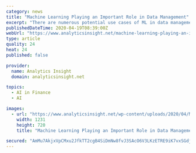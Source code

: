 ```yaml
---
category: news
title: "Machine Learning Playing an Important Role in Data Management"
excerpt: "There are numerous potential use cases of ML in data management, in any case, that can lessen operational cost through improved efficiency, a superior user experience through context-driven user interfaces, reduced risk, and improved services and data quality ... With advances in machine learning, cloud computing and storage, enterprises ..."
publishedDateTime: 2020-04-19T08:39:00Z
webUrl: "https://www.analyticsinsight.net/machine-learning-playing-an-important-role-in-data-management/"
type: article
quality: 24
heat: 24
published: false

provider:
  name: Analytics Insight
  domain: analyticsinsight.net

topics:
  - AI in Finance
  - AI

images:
  - url: "https://www.analyticsinsight.net/wp-content/uploads/2020/04/ML.jpg"
    width: 1231
    height: 720
    title: "Machine Learning Playing an Important Role in Data Management"

secured: "AmMu7AkjxVpCMxu2JfkTT2cgB4SiDmNw8fvJ3SAcO6V3LKzETRE9iK7vxSGdjylNIdToFvB1m0SVgB67RQk4U2n8U1XD7ONyY84ebq62EfttHgH4+TSU7fcwzf4Swoq2Tp27ltdNLKqugFTbjepIRMzWH1IBsNn1KOgf5+FzdI2XcztC19Hpv/x2BWBFyFiMZF+uic6jTf2Q8DcSthdOarxk5Px8cYKvgfAseVDlluk97Vi7p67KFfBxVBdYaX5YAL7lw6X3aBMC9+3s+NEzyD08+BXIlqfj6lAB0qLoNQDU7277Q1cNUJorVf8YCJMu;KT6Z7H6+nOpVJYJkk+mBug=="
---
```


